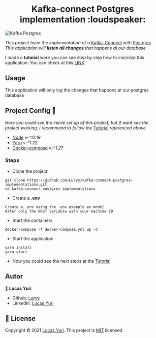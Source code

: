 <h1 align="center">Kafka-connect Postgres implementation :loudspeaker: </h1>

![Kafka Postgres](https://cdn-images-1.medium.com/max/800/0*g7nkAq1IzW8Xzyvo.png)



_This project have the implementation of a_ [Kafka-Connect](https://docs.confluent.io/platform/current/connect/index.html) _with_ [Postgres](https://www.postgresql.org/) 
_This application will **listen all changes** that happens at our database_

I made a **tutorial** were you can see step by step how to inicialize this application. You can check at this [LINK](xxxx)

## Usage

This application will only log the changes that happens at our postgres database

## Project Config :nut_and_bolt:

_Here you could see the inicial set up of this project, but if want see the project working, I recommend to follow the_ [Tutorial](xxx) _referenced above_

* [Node](https://nodejs.org/en/) v-_^12.18_
* [Yarn](https://yarnpkg.com/) v-_^1.22_
* [Docker-compose](https://docs.docker.com/compose/) v-_^1.27_

### Steps

- Clone the project:
```
git clone https://github.com/Luryy/kafka-connect-postgres-implementations.git
cd kafka-connect-postgres-implementations
```

- Create a **.env**
```
Create a .env using the .env.example as model
Alter only the HOST variable with your machine ID
```

- Start the containers
```
docker-compose -f docker-compose.yml up -d 
```

- Start the application
```
yarn install
yarn start
```

- Now you could see the next steps at the [Tutorial](xxx)



## Autor

👤 **Lucas Yuri**

- Github: [Luryy](https://github.com/luryy)
- LinkedIn: [Lucas Yuri](https://linkedin.com/in/lucas-yuri)


## 📝 License

Copyright © 2021 [Lucas Yuri](https://github.com/luryy).
This project is [MIT](LICENSE) licensed.



